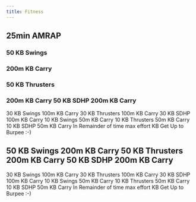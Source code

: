 ```yaml
---
title: Fitness
---
```


## 25min AMRAP
### 50 KB Swings
### 200m KB Carry
### 50 KB Thrusters
### 200m KB Carry 50 KB SDHP 200m KB Carry
30 KB Swings 100m KB Carry 30 KB Thrusters 100m KB Carry 30 KB SDHP 100m KB Carry
10 KB Swings 50m KB Carry 10 KB Thrusters 50m KB Carry 10 KB SDHP 50m KB Carry
In Remainder of time max effort KB Get Up to Burpee :-)
## 50 KB Swings 200m KB Carry 50 KB Thrusters 200m KB Carry 50 KB SDHP 200m KB Carry
30 KB Swings 100m KB Carry 30 KB Thrusters 100m KB Carry 30 KB SDHP 100m KB Carry
10 KB Swings 50m KB Carry 10 KB Thrusters 50m KB Carry 10 KB SDHP 50m KB Carry
In Remainder of time max effort KB Get Up to Burpee :-)